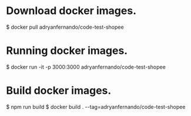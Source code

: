 
# Download docker images.
$ docker pull adryanfernando/code-test-shopee

# Running docker images.
$ docker run -it -p 3000:3000 adryanfernando/code-test-shopee




# Build docker images.
$ npm run build
$ docker build . --tag=adryanfernando/code-test-shopee

